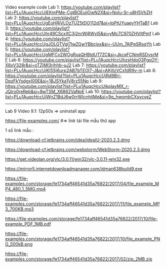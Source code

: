 Video example code
Lab 1: https://youtube.com/playlist?list=PLu1AuqcHccUjEKmPMe-CgtBOEujjOwN2X&si=NoIu-Sr-u8H5VhZH
Lab 2: https://youtube.com/playlist?list=PLu1AuqcHccUgEoHRiVLOz7UZ5tDO112d7&si=IpPtUYuaevYHTaB1
Lab 3: https://youtube.com/playlist?list=PLu1AuqcHccUhr49CScxXC3j2nrWj8Wyl5&si=yMc7C970ZHVItPmf
Lab 4: https://youtube.com/playlist?list=PLu1AuqcHccUgJOLGTVgI7IwZGwYBbcjsx&si=-UUm_7AlPeSRsqYh
Lab 5: https://youtube.com/playlist?list=PLu1AuqcHccUgMFCv2WOgRxaQHBtdUT7ZC&si=JkcqFCNmRSDvsrMF
Lab 6: https://youtube.com/playlist?list=PLu1AuqcHccUhzsHdo03PgsOY-X8xV328r&si=oTZjMI3rjhhb-uJ2
Lab 7: https://youtube.com/playlist?list=PLu1AuqcHccUjKI5Sj6urp2AB7bTEOl7-J&si=AKjllzVCxfdR9v-m
Lab 8: https://youtube.com/playlist?list=PLu1AuqcHccUjRd9Brj-DpzFkYsdgxI00E&si=1BJSYka1V8rz55Np
Lab 9: https://youtube.com/playlist?list=PLu1AuqcHccUikplavMX_r-JQiro0reReb&si=8wTSM_X6862VaNpE
Lab 10: https://youtube.com/playlist?list=PLu1AuqcHccUiWnZ1BdJ6w0rrWIcnhilMe&si=9q_hwombCXsycveZ

--------------------------------------------------------------------------------------------------
Lab 9
Video 9.1: 12p50s => uninstall app

https://file-examples.com/ #=> link tải file mẫu thử app

1 số link mẫu :

https://download-cf.jetbrains.com/idea/ideaIU-2020.2.3.dmg

https://download-cf.jetbrains.com/webstorm/WebStorm-2020.2.3.dmg

https://get.videolan.org/vlc/3.0.11/win32/vlc-3.0.11-win32.exe

https://mirror5.internetdownloadmanager.com/idman638build9.exe

https://file-examples.com/storage/fe1734aff46541d35a76822/2017/04/file_example_MP4_480_1_5MG.mp4

https://file-examples.com/storage/fe1734aff46541d35a76822/2017/11/file_example_MP3_700KB.mp3

https://file-examples.com/storage/fe1734aff46541d35a76822/2017/10/file-example_PDF_1MB.pdf

https://file-examples.com/storage/fe1734aff46541d35a76822/2017/10/file_example_PNG_500kB.png

https://file-examples.com/storage/fe1734aff46541d35a76822/2017/02/zip_2MB.zip

